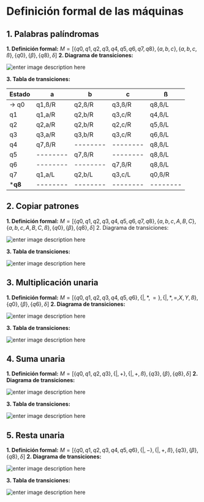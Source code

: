 ﻿# Definición formal de las máquinas

## 1. Palabras palíndromas
**1.  Definición formal:**
$M =\lbrack\lbrace q0,q1,q2,q3,q4,q5,q6,q7,q8\rbrace , \lbrace a,b,c \rbrace , \lbrace a,b,c,ß \rbrace, \lbrace q0 \rbrace, \lbrace \beta \rbrace,\lbrace q8 \rbrace, \delta \rbrack$
**2. Diagrama de transiciones:**

![enter image description here](https://lh3.googleusercontent.com/HGtfPqiv6x9WSv-h4VTyymVpHjl1sbiv_HnPbHYM0gLdVo08OULsbiNIqhygWGTdUhVZo99kwu7d)

**3. Tabla de transiciones:** 

Estado | a | b | c |ß
-- | -- |-- | --|--
$\to$ q0  | q1,ß/R | q2,ß/R | q3,ß/R|q8,ß/L
q1  | q1,a/R | q2,b/R | q3,c/R|q4,ß/L
q2  | q2,a/R | q2,b/R | q2,c/R|q5,ß/L
q3  | q3,a/R | q3,b/R | q3,c/R|q6,ß/L
q4  | q7,ß/R | -------- | --------|q8,ß/L
q5  | -------- | q7,ß/R |--------|q8,ß/L
q6  | -------- | -------- | q7,ß/R|q8,ß/L
q7  | q1,a/L | q2,b/L | q3,c/L|q0,ß/R
***q8**  | -------- | -------- | --------|--------

## 2. Copiar patrones
**1.  Definición formal:**
$M =\lbrack\lbrace q0,q1,q2,q3,q4,q5,q6,q7,q8\rbrace , \lbrace a,b,c,A,B,C \rbrace , \lbrace a,b,c,A,B,C,ß \rbrace, \lbrace q0 \rbrace, \lbrace \beta \rbrace,\lbrace q8 \rbrace, \delta \rbrack$
2. Diagrama de transiciones:

![enter image description here](https://lh3.googleusercontent.com/nwakgwcMHicC6cXcmQNFmvmrlQCFbVrjo_XjH_epdYwokbEW-5qKA7Zy7kc2EGC_QZympahwnn4s)

**3. Tabla de transiciones:** 

![enter image description here](https://lh3.googleusercontent.com/u-QPtSF8xbudFXzD0K-4wrPp9VvSPjLbmzpHbC1mAIHYf3TmLAocgQ3zovm69KHSi-_snXrAeZXY)

## 3. Multiplicación unaria
**1.  Definición formal:**
$M =\lbrack\lbrace q0,q1,q2,q3,q4,q5,q6\rbrace , \lbrace |,*,= \rbrace , \lbrace |,*,=,X,Y,ß \rbrace, \lbrace q0 \rbrace, \lbrace \beta \rbrace,\lbrace q6 \rbrace, \delta \rbrack$
**2. Diagrama de transiciones:**


![enter image description here](https://lh3.googleusercontent.com/uFMGlh1ShGOCDh6BFj4YRxxmkC21UeaxaaFEVAG1YHOLcrmx1quKvxvGLqsTZYaL42BZ7TD3qidL)

**3. Tabla de transiciones:** 

![enter image description here](https://lh3.googleusercontent.com/Mros9IT0KW_BoaTmjXeWbQ2p6pdjd_0MbvhdxApPz-iYhhMGoga4SYaUE6GK0Crk2BfRkcOmKXcX)

## 4. Suma unaria
**1.  Definición formal:**
$M =\lbrack\lbrace q0,q1,q2,q3\rbrace , \lbrace |,+ \rbrace , \lbrace |,+,ß \rbrace, \lbrace q3 \rbrace, \lbrace \beta \rbrace,\lbrace q8 \rbrace, \delta \rbrack$
**2. Diagrama de transiciones:**

![enter image description here](https://lh3.googleusercontent.com/R1bQOW6e0iIjLID4GkPP_QEAXPkSk-aRY2xhc-f9WM5Wc02OmFaiuYOP2MoVKipcA9pzw0g495Bv)

**3. Tabla de transiciones:** 

![enter image description here](https://lh3.googleusercontent.com/0i86JWsdpQLCDdf0dMxARwAwe55kE3yU6SNc6rldvGaGDS-pBHWQ62J6pvqcOrGyOT2CNCCvM6Ki)

## 5. Resta unaria
**1.  Definición formal:**
$M =\lbrack\lbrace q0,q1,q2,q3,q4,q5,q6\rbrace , \lbrace |,- \rbrace , \lbrace |,+,ß \rbrace, \lbrace q3 \rbrace, \lbrace \beta \rbrace,\lbrace q8 \rbrace, \delta \rbrack$
**2. Diagrama de transiciones:**

![enter image description here](https://lh3.googleusercontent.com/HJrVUSWlImkjtsUAXXl4hpwnt2LHjAYQtemPOQh20vrouHIaKoWUybdrHWyEpERvLEQeDSW5X1y6)

**3. Tabla de transiciones:**

![enter image description here](https://lh3.googleusercontent.com/9DnKA6fo64JiLdkdoHoB3NIhcEpyuShZBMD49JzpQ_fwTfDlLNroBXRgP3cYuR8yiKmdA9PfJbit)
